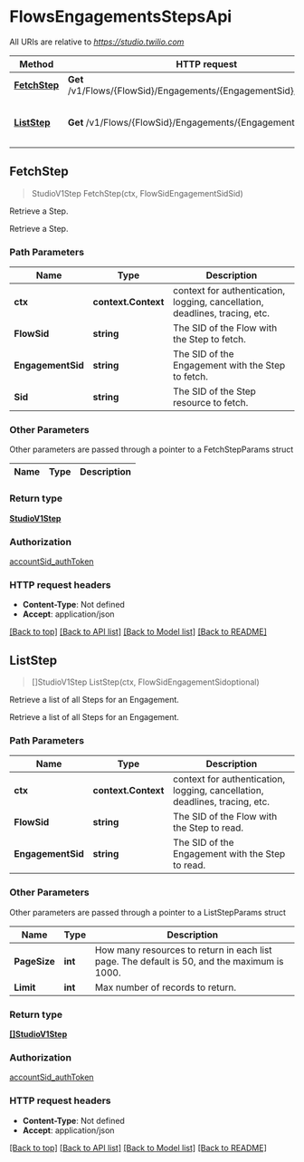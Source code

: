 # FlowsEngagementsStepsApi

All URIs are relative to *https://studio.twilio.com*

Method | HTTP request | Description
------------- | ------------- | -------------
[**FetchStep**](FlowsEngagementsStepsApi.md#FetchStep) | **Get** /v1/Flows/{FlowSid}/Engagements/{EngagementSid}/Steps/{Sid} | Retrieve a Step.
[**ListStep**](FlowsEngagementsStepsApi.md#ListStep) | **Get** /v1/Flows/{FlowSid}/Engagements/{EngagementSid}/Steps | Retrieve a list of all Steps for an Engagement.



## FetchStep

> StudioV1Step FetchStep(ctx, FlowSidEngagementSidSid)

Retrieve a Step.

Retrieve a Step.

### Path Parameters


Name | Type | Description
------------- | ------------- | -------------
**ctx** | **context.Context** | context for authentication, logging, cancellation, deadlines, tracing, etc.
**FlowSid** | **string** | The SID of the Flow with the Step to fetch.
**EngagementSid** | **string** | The SID of the Engagement with the Step to fetch.
**Sid** | **string** | The SID of the Step resource to fetch.

### Other Parameters

Other parameters are passed through a pointer to a FetchStepParams struct


Name | Type | Description
------------- | ------------- | -------------

### Return type

[**StudioV1Step**](StudioV1Step.md)

### Authorization

[accountSid_authToken](../README.md#accountSid_authToken)

### HTTP request headers

- **Content-Type**: Not defined
- **Accept**: application/json

[[Back to top]](#) [[Back to API list]](../README.md#documentation-for-api-endpoints)
[[Back to Model list]](../README.md#documentation-for-models)
[[Back to README]](../README.md)


## ListStep

> []StudioV1Step ListStep(ctx, FlowSidEngagementSidoptional)

Retrieve a list of all Steps for an Engagement.

Retrieve a list of all Steps for an Engagement.

### Path Parameters


Name | Type | Description
------------- | ------------- | -------------
**ctx** | **context.Context** | context for authentication, logging, cancellation, deadlines, tracing, etc.
**FlowSid** | **string** | The SID of the Flow with the Step to read.
**EngagementSid** | **string** | The SID of the Engagement with the Step to read.

### Other Parameters

Other parameters are passed through a pointer to a ListStepParams struct


Name | Type | Description
------------- | ------------- | -------------
**PageSize** | **int** | How many resources to return in each list page. The default is 50, and the maximum is 1000.
**Limit** | **int** | Max number of records to return.

### Return type

[**[]StudioV1Step**](StudioV1Step.md)

### Authorization

[accountSid_authToken](../README.md#accountSid_authToken)

### HTTP request headers

- **Content-Type**: Not defined
- **Accept**: application/json

[[Back to top]](#) [[Back to API list]](../README.md#documentation-for-api-endpoints)
[[Back to Model list]](../README.md#documentation-for-models)
[[Back to README]](../README.md)

